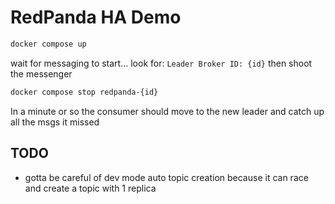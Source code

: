 # RedPanda HA Demo

```sh
docker compose up

```

wait for messaging to start...
look for: `Leader Broker ID: {id}`
then shoot the messenger

```sh
docker compose stop redpanda-{id}

```

In a minute or so the consumer should move to the new leader and catch up all the msgs it missed


## TODO
- gotta be careful of dev mode auto topic creation because it can race and create a topic with 1 replica
